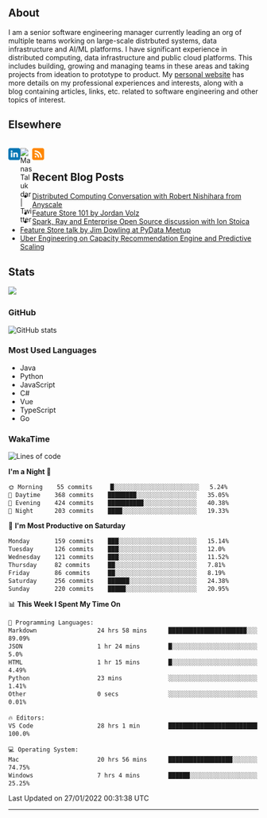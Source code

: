 ## About

I am a senior software engineering manager currently leading an org of multiple teams working on large-scale distrbuted systems, data infrastructure and AI/ML platforms. I have significant experience in distributed computing, data infrastructure and public cloud platforms. This includes building, growing and managing teams in these areas and taking projects from ideation to prototype to product. My [personal website](https://manastalukdar.github.io/) has more details on my professional experiences and interests, along with a blog containing articles, links, etc. related to software engineering and other topics of interest.

## Elsewhere

</br>

<a href="https://www.linkedin.com/in/manastalukdar" target="_blank">
  <img align="left" alt="Manas Talukdar | Linkedin" width="24px" src="https://raw.githubusercontent.com/edent/SuperTinyIcons/master/images/svg/linkedin.svg" />
</a>
<a href="https://www.twitter.com/manastalukdar" target="_blank">
  <img align="left" alt="Manas Talukdar | Twitter" width="24px" src="https://github.com/TheDudeThatCode/TheDudeThatCode/blob/master/Assets/Twitter.svg" />
</a>
<a href="https://manastalukdar.github.io/" target="_blank">
  <img align="left" alt="Manas Talukdar | Website" width="24px" src="https://github.com/edent/SuperTinyIcons/blob/master/images/svg/rss.svg" />
</a>

</br>

## Recent Blog Posts

<!-- BLOG:START -->
- [Distributed Computing Conversation with Robert Nishihara from Anyscale](https://manastalukdar.github.io/blog/2022/01/24/distributed-computing-conversation-robert-nishihara-anyscale/)
- [Feature Store 101 by Jordan Volz](https://manastalukdar.github.io/blog/2022/01/22/feature-store-101-jordan-volz/)
- [Spark, Ray and Enterprise Open Source discussion with Ion Stoica](https://manastalukdar.github.io/blog/2022/01/21/spark-ray-enterprise-open-source-ion-stoica/)
- [Feature Store talk by Jim Dowling at PyData Meetup](https://manastalukdar.github.io/blog/2022/01/21/the-feature-store-jim-dowling-pydata-talk/)
- [Uber Engineering on Capacity Recommendation Engine and Predictive Scaling](https://manastalukdar.github.io/blog/2022/01/21/capacity-recommendation-engine-predictive-scaling-uber/)
<!-- BLOG:END -->

## Stats

![](https://komarev.com/ghpvc/?username=manastalukdar)

### GitHub

![GitHub stats](https://github-readme-stats.vercel.app/api?username=manastalukdar&show_icons=true&hide_border=true&hide_rank=true&hide_title=true&icon_color=79ff97&text_color=cecac3&bg_color=4d4b4b)

### Most Used Languages

- Java
- Python
- JavaScript
- C#
- Vue
- TypeScript
- Go

<!--
![Top Langs](https://github-readme-stats.vercel.app/api/top-langs/?username=manastalukdar&layout=compact&hide_border=true&hide_title=true&icon_color=79ff97&text_color=cecac3&bg_color=4d4b4b)
-->

### WakaTime

<!--START_SECTION:waka-->
![Lines of code](https://img.shields.io/badge/From%20Hello%20World%20I%27ve%20Written-21%20Thousand%20lines%20of%20code-blue)

**I'm a Night 🦉** 

```text
🌞 Morning    55 commits     █░░░░░░░░░░░░░░░░░░░░░░░░   5.24% 
🌆 Daytime    368 commits    ████████░░░░░░░░░░░░░░░░░   35.05% 
🌃 Evening    424 commits    ██████████░░░░░░░░░░░░░░░   40.38% 
🌙 Night      203 commits    ████░░░░░░░░░░░░░░░░░░░░░   19.33%

```
📅 **I'm Most Productive on Saturday** 

```text
Monday       159 commits    ███░░░░░░░░░░░░░░░░░░░░░░   15.14% 
Tuesday      126 commits    ███░░░░░░░░░░░░░░░░░░░░░░   12.0% 
Wednesday    121 commits    ███░░░░░░░░░░░░░░░░░░░░░░   11.52% 
Thursday     82 commits     ██░░░░░░░░░░░░░░░░░░░░░░░   7.81% 
Friday       86 commits     ██░░░░░░░░░░░░░░░░░░░░░░░   8.19% 
Saturday     256 commits    ██████░░░░░░░░░░░░░░░░░░░   24.38% 
Sunday       220 commits    █████░░░░░░░░░░░░░░░░░░░░   20.95%

```


📊 **This Week I Spent My Time On** 

```text
💬 Programming Languages: 
Markdown                 24 hrs 58 mins      ██████████████████████░░░   89.09% 
JSON                     1 hr 24 mins        █░░░░░░░░░░░░░░░░░░░░░░░░   5.0% 
HTML                     1 hr 15 mins        █░░░░░░░░░░░░░░░░░░░░░░░░   4.49% 
Python                   23 mins             ░░░░░░░░░░░░░░░░░░░░░░░░░   1.41% 
Other                    0 secs              ░░░░░░░░░░░░░░░░░░░░░░░░░   0.01%

🔥 Editors: 
VS Code                  28 hrs 1 min        █████████████████████████   100.0%

💻 Operating System: 
Mac                      20 hrs 56 mins      ██████████████████░░░░░░░   74.75% 
Windows                  7 hrs 4 mins        ██████░░░░░░░░░░░░░░░░░░░   25.25%

```


 Last Updated on 27/01/2022 00:31:38 UTC
<!--END_SECTION:waka-->

---

<!--

**manastalukdar/manastalukdar** is a ✨ _special_ ✨ repository because its `README.md` (this file) appears on your GitHub profile.

Here are some ideas to get you started:

- 🔭 I’m currently working on ...
- 🌱 I’m currently learning ...
- 👯 I’m looking to collaborate on ...
- 🤔 I’m looking for help with ...
- 💬 Ask me about ...
- 📫 How to reach me: ...
- 😄 Pronouns: ...
- ⚡ Fun fact: ...
-->
